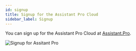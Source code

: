 ```yaml
---
id: signup
title: Signup for the Assistant Pro Cloud
sidebar_label: Signup
---
```


You can sign up for the Assistant Pro Cloud at [Assistant.Pro](https://assistant.pro/).

![Signup for Assitant Pro](/img/assistant/getting-started--signup--1.jpg)

